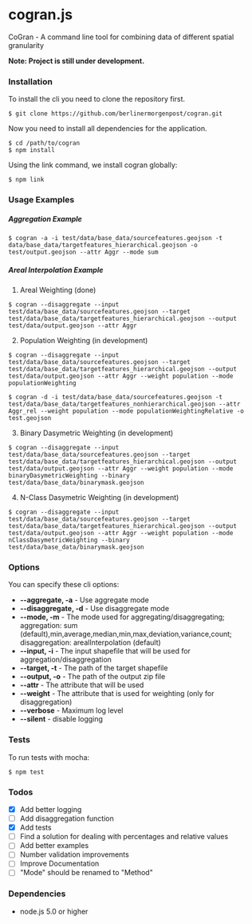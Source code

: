 # cogran.js

CoGran - A command line tool for combining data of different spatial granularity

**Note: Project is still under development.**


### Installation

To install the cli you need to clone the repository first.

```
$ git clone https://github.com/berlinermorgenpost/cogran.git
```

Now you need to install all dependencies for the application.

```
$ cd /path/to/cogran
$ npm install
```

Using the link command, we install cogran globally:

```
$ npm link
```

### Usage Examples

##### Aggregation Example

```
$ cogran -a -i test/data/base_data/sourcefeatures.geojson -t data/base_data/targetfeatures_hierarchical.geojson -o test/output.geojson --attr Aggr --mode sum
```

##### Areal Interpolation Example

1. Areal Weighting (done)

```
$ cogran --disaggregate --input test/data/base_data/sourcefeatures.geojson --target test/data/base_data/targetfeatures_hierarchical.geojson --output test/data/output.geojson --attr Aggr
```

2. Population Weighting (in development)

```
$ cogran --disaggregate --input test/data/base_data/sourcefeatures.geojson --target test/data/base_data/targetfeatures_hierarchical.geojson --output test/data/output.geojson --attr Aggr --weight population --mode populationWeighting
```

```
$ cogran -d -i test/data/base_data/sourcefeatures.geojson -t test/data/base_data/targetfeatures_nonhierarchical.geojson --attr Aggr_rel --weight population --mode populationWeightingRelative -o test.geojson
```

3. Binary Dasymetric Weighting (in development)

```
$ cogran --disaggregate --input test/data/base_data/sourcefeatures.geojson --target test/data/base_data/targetfeatures_hierarchical.geojson --output test/data/output.geojson --attr Aggr --weight population --mode binaryDasymetricWeighting --binary test/data/base_data/binarymask.geojson
```

4. N-Class Dasymetric Weighting (in development)

```
$ cogran --disaggregate --input test/data/base_data/sourcefeatures.geojson --target test/data/base_data/targetfeatures_hierarchical.geojson --output test/data/output.geojson --attr Aggr --weight population --mode nClassDasymetricWeighting --binary test/data/base_data/binarymask.geojson
```


### Options

You can specify these cli options:

* **--aggregate, -a** - Use aggregate mode
* **--disaggregate, -d** - Use disaggregate mode
* **--mode, -m** - The mode used for aggregating/disaggregating; aggregation: sum (default),min,average,median,min,max,deviation,variance,count; disaggregation: arealInterpolation (default)
* **--input, -i** - The input shapefile that will be used for aggregation/disaggregation
* **--target, -t** - The path of the target shapefile
* **--output, -o** - The path of the output zip file
* **--attr** - The attribute that will be used
* **--weight** - The attribute that is used for weighting (only for disaggregation)
* **--verbose** - Maximum log level
* **--silent** - disable logging

### Tests

To run tests with mocha:

```
$ npm test
```

### Todos

* [x] Add better logging
* [ ] Add disaggregation function
* [x] Add tests
* [ ] Find a solution for dealing with percentages and relative values
* [ ] Add better examples
* [ ] Number validation improvements
* [ ] Improve Documentation
* [ ] "Mode" should be renamed to "Method"

### Dependencies

* node.js 5.0 or higher
